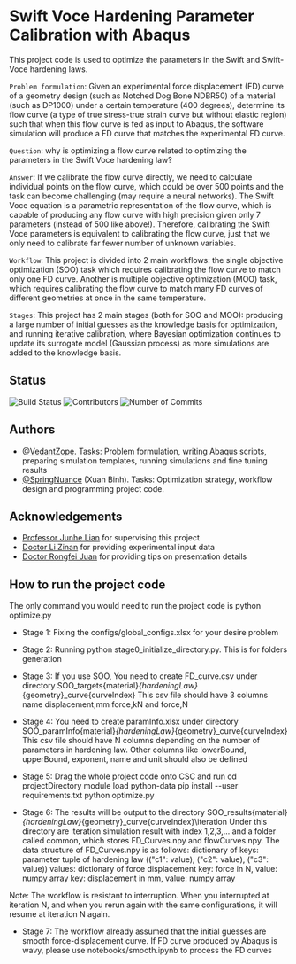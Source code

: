 
# Swift Voce Hardening Parameter Calibration with Abaqus

This project code is used to optimize the parameters in the Swift and Swift-Voce hardening laws.

`Problem formulation`: Given an experimental force displacement (FD) curve of a geometry design (such as Notched Dog Bone NDBR50) of a material (such as DP1000) under a certain temperature (400 degrees), determine its flow curve (a type of true stress-true strain curve but without elastic region) such that when this flow curve is fed as input to Abaqus, the software simulation will produce a FD curve that matches the experimental FD curve. 

`Question`: why is optimizing a flow curve related to optimizing the parameters in the Swift Voce hardening law?

`Answer`: If we calibrate the flow curve directly, we need to calculate individual points on the flow curve, which could be over 500 points and the task can become challenging (may require a neural networks). The Swift Voce equation is a parametric representation of the flow curve, which is capable of producing any flow curve with high precision given only 7 parameters (instead of 500 like above!). Therefore, calibrating the Swift Voce parameters is equivalent to calibrating the flow curve, just that we only need to calibrate far fewer number of unknown variables.   

`Workflow`: This project is divided into 2 main workflows: the single objective optimization (SOO) task which requires calibrating the flow curve to match only one FD curve. Another is multiple objective optimization (MOO) task, which requires calibrating the flow curve to match many FD curves of different geometries at once in the same temperature. 

`Stages`: This project has 2 main stages (both for SOO and MOO): producing a large number of initial guesses as the knowledge basis for optimization, and running iterative calibration, where Bayesian optimization continues to update its surrogate model (Gaussian process) as more simulations are added to the knowledge basis.

## Status

![Build Status](https://img.shields.io/badge/build-passing-brightgreen.svg)
![Contributors](https://img.shields.io/github/contributors/springnuance/Abaqus-Macromechanics-Project.svg)
![Number of Commits](https://img.shields.io/github/commit-activity/y/springnuance/Abaqus-Macromechanics-Project.svg)

## Authors

- [@VedantZope](https://www.github.com/VedantZope). Tasks: Problem formulation, writing Abaqus scripts, preparing simulation templates, running simulations and fine tuning results
- [@SpringNuance](https://www.github.com/springnuance) (Xuan Binh). Tasks: Optimization strategy, workflow design and programming project code. 

## Acknowledgements

 - [Professor Junhe Lian](https://scholar.google.com/citations?user=HO6x8pkAAAAJ&hl=en) for supervising this project
 - [Doctor Li Zinan](https://www.researchgate.net/profile/Zinan-Li-2) for providing experimental input data
 - [Doctor Rongfei Juan](https://www.researchgate.net/profile/Rongfei-Juan) for providing tips on presentation details

## How to run the project code

The only command you would need to run the project code is 
python optimize.py

- Stage 1: Fixing the configs/global_configs.xlsx for your desire problem

- Stage 2: Running python stage0_initialize_directory.py. This is for folders generation

- Stage 3: If you use SOO, You need to create FD_curve.csv under directory SOO_targets\{material}_{hardeningLaw}_{geometry}_curve{curveIndex}
         This csv file should have 3 columns name displacement,mm force,kN and force,N
- Stage 4: You need to create paramInfo.xlsx under directory SOO_paramInfo\{material}_{hardeningLaw}_{geometry}_curve{curveIndex}
         This csv file should have N columns depending on the number of parameters in hardening law. Other columns like lowerBound, upperBound, exponent, name and unit should also be defined

- Stage 5: Drag the whole project code onto CSC and run
         cd projectDirectory
         module load python-data
         pip install --user requirements.txt
         python optimize.py
  
- Stage 6: The results will be output to the directory SOO_results\{material}_{hardeningLaw}_{geometry}_curve{curveIndex}\iteration
         Under this directory are iteration simulation result with index 1,2,3,... and a folder called common, which stores FD_Curves.npy and flowCurves.npy. 
         The data structure of FD_Curves.npy is as follows:
         dictionary of 
          keys: parameter tuple of hardening law (("c1": value), ("c2": value), ("c3": value))
          values: dictionary of force displacement
             key: force in N, value: numpy array
             key: displacement in mm, value: numpy array

Note: The workflow is resistant to interruption. When you interrupted at iteration N, and when you rerun again with the same configurations, it will resume at iteration N again. 
         
- Stage 7: The workflow already assumed that the initial guesses are smooth force-displacement curve.
         If FD curve produced by Abaqus is wavy, please use notebooks/smooth.ipynb to process the FD curves
